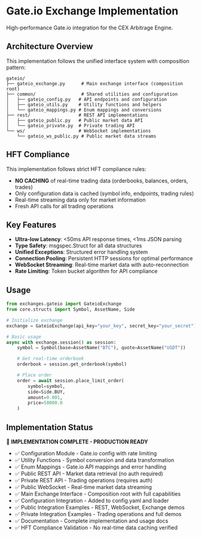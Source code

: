 # Gate.io Exchange Implementation

High-performance Gate.io integration for the CEX Arbitrage Engine.

## Architecture Overview

This implementation follows the unified interface system with composition pattern:

```
gateio/
├── gateio_exchange.py      # Main exchange interface (composition root)
├── common/                 # Shared utilities and configuration
│   ├── gateio_config.py   # API endpoints and configuration
│   ├── gateio_utils.py    # Utility functions and helpers
│   └── gateio_mappings.py # Enum mappings and conversions
├── rest/                  # REST API implementations
│   ├── gateio_public.py   # Public market data API
│   └── gateio_private.py  # Private trading API
└── ws/                    # WebSocket implementations
    └── gateio_ws_public.py # Public market data streams
```

## HFT Compliance

This implementation follows strict HFT compliance rules:

- **NO CACHING** of real-time trading data (orderbooks, balances, orders, trades)
- Only configuration data is cached (symbol info, endpoints, trading rules)
- Real-time streaming data only for market information
- Fresh API calls for all trading operations

## Key Features

- **Ultra-low Latency**: <50ms API response times, <1ms JSON parsing
- **Type Safety**: msgspec.Struct for all data structures
- **Unified Exceptions**: Structured error handling system
- **Connection Pooling**: Persistent HTTP sessions for optimal performance
- **WebSocket Streaming**: Real-time market data with auto-reconnection
- **Rate Limiting**: Token bucket algorithm for API compliance

## Usage

```python
from exchanges.gateio import GateioExchange
from core.structs import Symbol, AssetName, Side

# Initialize exchange
exchange = GateioExchange(api_key="your_key", secret_key="your_secret")

# Basic usage
async with exchange.session() as session:
    symbol = Symbol(base=AssetName("BTC"), quote=AssetName("USDT"))

    # Get real-time orderbook
    orderbook = session.get_orderbook(symbol)

    # Place order
    order = await session.place_limit_order(
        symbol=symbol,
        side=Side.BUY,
        amount=0.001,
        price=50000.0
    )
```

## Implementation Status

**🎉 IMPLEMENTATION COMPLETE - PRODUCTION READY**

- ✅ Configuration Module - Gate.io config with rate limiting
- ✅ Utility Functions - Symbol conversion and data transformation
- ✅ Enum Mappings - Gate.io API mappings and error handling
- ✅ Public REST API - Market data retrieval (no auth required)
- ✅ Private REST API - Trading operations (requires auth)
- ✅ Public WebSocket - Real-time market data streaming
- ✅ Main Exchange Interface - Composition root with full capabilities
- ✅ Configuration Integration - Added to config.yaml and loader
- ✅ Public Integration Examples - REST, WebSocket, Exchange demos
- ✅ Private Integration Examples - Trading operations and full demos
- ✅ Documentation - Complete implementation and usage docs
- ✅ HFT Compliance Validation - No real-time data caching verified